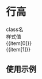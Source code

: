 # 行高

<script setup>
import { useData } from 'vitepress'
import { ref } from 'vue'

const { page } = useData()

const list = ref([
  ['lh-10', 'line-height: 10;'],
  ['lh-10.09', 'line-height: 10.09;'],
  ['lh-10.09', 'line-height: 10.09;'],
  ['lh-.09', 'line-height: .09;'],
  ['lh-10px', 'line-height: 10px;'],
  ['lh-10rpx', 'line-height: 10rpx;'],
])
</script>

<!-- 命名规律：`gap-{数值}` -->
<div class="a-flex a-row a-jc-sb a-border-b a-h-30"  >
  <div class="a-flex-1">class名</div>
  <div class="a-flex-1">样式值</div>
</div>
<div class=" a-flex-1" style="overflow-y:auto;max-height: 300px">
  <div class="a-flex a-row a-jc-sb a-border-b a-min-h-30" v-for="(item, index) in list" :key="index" >
    <div class="a-flex-1">{{item[0]}}</div>
    <div class="a-flex-1">{{item[1]}}</div>
  </div>
</div>


## 使用示例
